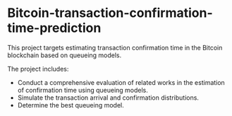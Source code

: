 # Bitcoin-transaction-confirmation-time-prediction
This project targets estimating transaction confirmation time in the Bitcoin blockchain based on queueing models.

The project includes:
-	Conduct a comprehensive evaluation of related works in the estimation of confirmation time using queueing models. 
-	Simulate the transaction arrival and confirmation distributions.
-	Determine the best queueing model.
